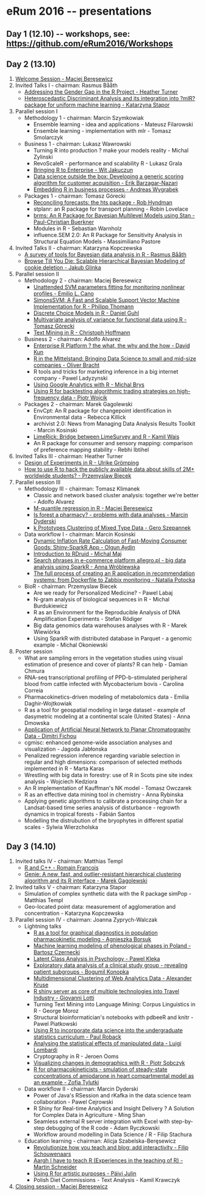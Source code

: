 # eRum 2016 -- presentations

## Day 1 (12.10) -- workshops, see: https://github.com/eRum2016/Workshops

## Day 2 (13.10)

1. [Welcome Session - Maciej Beręsewicz](https://github.com/eRum2016/Presentations-participants/blob/master/13.10/Welcome%20session/erum-2016-basic.pdf)
2. Invited Talks I - chairman: Rasmus Bååth
	+ [Addressing the Gender Gap in the R Project - Heather Turner](https://cdn.rawgit.com/eRum2016/Presentations-participants/master/13.10/Invited%20Talks%201/Addressing_the_Gender_Gap_in_the_R_Project-Heather_Turner.html)
	+ [Heteroscedastic Discriminant Analysis and its integration into ?mlR? package for uniform machine learning - Katarzyna Stapor](https://github.com/eRum2016/Presentations-participants/blob/master/13.10/Invited%20Talks%201/KStapor-Poznan0.pdf)
3. Parallel session I
	+ Methodology 1 - chairman: Marcin Szymkowiak
		+ Ensemble learning - idea and applications - Mateusz Filarowski
		+ Ensemble learning - implementation with mlr - Tomasz Smolarczyk
	+ Business 1  - chairman: Lukasz Wawrowski
		+ Turning R into production ? make your models reality - Michal Zylinski
		+ RevoScaleR - performance and scalability R - Lukasz Grala
		+ [Bringing R to Enterprise - Wit Jakuczun ](https://github.com/eRum2016/Presentations-participants/blob/master/13.10/Business%201/eRum_Bringing_R_to_Enterprise_final.pdf)
		+ [Data science outside the box: Developing a generic scoring algorithm for customer acquisition - Erik Barzagar-Nazari](https://github.com/eRum2016/Presentations-participants/blob/master/13.10/Business%201/eRum2016_data_science_outside_the_box_erik_barzagar_nazari.pdf)
		+ [Embedding R in business processes - Andreas Wygrabek](https://github.com/eRum2016/Presentations-participants/blob/master/13.10/Business%201/analytics_final.pptx)
	+ Packages 1 - chairman: Tomasz Górecki
		+ [Reconciling forecasts: the hts package - Rob Hyndman](https://github.com/eRum2016/Presentations-participants/blob/master/13.10/Packages%201/Hyndman_eRum_2016.pdf)
		+ stplanr: an R package for transport planning  - Robin Lovelace
		+ [brms: An R Package for Bayesian Multilevel Models using Stan - Paul-Christian Buerkner](https://github.com/eRum2016/Presentations-participants/blob/master/13.10/Packages%201/brms_talk_eRum_2016.pdf)
		+ Modules in R - Sebastian Warnholz 
		+ influence.SEM 2.0: An R Package for Sensitivity Analysis in Structural Equation Models - Massimiliano Pastore
4. Invited Talks II  - chairman: Katarzyna Kopczewska
	+ [A survey of tools for Bayesian data analysis in R - Rasmus Bååth](https://goo.gl/IgUoz4)
	+ [Browse Till You Die: Scalable Hierarchical Bayesian Modeling of cookie deletion - Jakub Glinka](https://github.com/eRum2016/Presentations-participants/blob/master/13.10/Invited%20Talks%202/Jakub_Glinka_HB_eRum_2016.pdf)
5. Parallel session II
	+ Methodology 2 - chairman: Maciej Beresewicz
		+ [Unattended SVM parameters fitting for monitoring nonlinear profiles - Emilio L. Cano](https://github.com/eRum2016/Presentations-participants/blob/master/13.10/Methodology%202/02_presentation.pdf)
		+ [SimonsSVM: A Fast and Scalable Support Vector Machine Implementation for R - Philipp Thomann](https://github.com/eRum2016/Presentations-participants/blob/master/13.10/Methodology%202/thomann_erum_2016.pdf)
		+ [Discrete Choice Models in R - Daniel Guhl](https://github.com/eRum2016/Presentations-participants/blob/master/13.10/Methodology%202/eRum_GG2016.pdf)
		+ [Multivariate analysis of variance for functional data using R - Tomasz Górecki](https://github.com/eRum2016/Presentations-participants/blob/master/13.10/Methodology%202/GoreckiSmaga.pdf)
		+ [Text Mining in R - Christoph Hoffmann](https://github.com/eRum2016/Presentations-participants/blob/master/13.10/Methodology%202/hoffmann_text_mining_in_R.pdf)
	+ Business 2 - chairman: Adolfo Alvarez
		+ [Enterprise R Platform ? the what, the why and the how - David Kun](https://github.com/eRum2016/Presentations-participants/blob/master/13.10/Business%202/Functional%20Finances%20eRum%202016.pdf)
		+ [R in the Mittelstand: Bringing Data Science to small and mid-size companies - Oliver Bracht](https://github.com/eRum2016/Presentations-participants/blob/master/13.10/Business%202/Implementing_R_in_the_Mittelstand.pptx)
		+ R tools and tricks for marketing inference in a big internet company - Pawel Ladyzynski
		+ [Using Google Analytics with R - Michal Brys](goo.gl/yLg3n9)
		+ [Using R for backtesting algorithmic trading strategies on high-frequency data - Piotr Wojcik](https://github.com/eRum2016/Presentations-participants/blob/master/13.10/Business%202/PWojcik_eRum.pdf)
	+ Packages 2  - chairman: Marek Gagolewski
		+ EnvCpt: An R package for changepoint identification in Environmental data - Rebecca Killick
		+ archivist 2.0: News from Managing Data Analysis Results Toolkit - Marcin Kosinski
		+ [LimeRick: Bridge between LimeSurvey and R - Kamil Wais](https://cdn.rawgit.com/eRum2016/Presentations-participants/master/13.10/Packages%202/erum.html)
		+ An R package for consumer and sensory mapping: comparison of preference mapping stability - Rebhi Ibtihel
6. Invited Talks III - chairman: Heather Turner
	+ [Design of Experiments in R - Ulrike Grömping](https://github.com/eRum2016/Presentations-participants/blob/master/13.10/Invited%20Talks%203/eRum2016UG_animationssplit.pdf)
	+ [How to use R to hack the publicly available data about skills of 2M+ worldwide students? - Przemyslaw Biecek](https://github.com/eRum2016/Presentations-participants/blob/master/13.10/Invited%20Talks%203/erum_Przemyslaw_Biecek.pdf)
7. Parallel session III
	+ Methodology III - chairman: Tomasz Klimanek
		+ Classic and network based cluster analysis: together we're better - Adolfo Alvarez
		+ [M-quantile regression in R - Maciej Beresewicz](https://github.com/eRum2016/Presentations-participants/blob/master/13.10/Methodology%203/m-quantile-regression.pdf)
		+ [Is forest a pharmacy? - problems with data analyses - Marcin Dyderski](https://github.com/eRum2016/Presentations-participants/blob/master/13.10/Methodology%203/Is%20forest%20a%20pharmacy_po.pdf)
		+ [k Prototypes Clustering of Mixed Type Data - Gero Szepannek](https://github.com/eRum2016/Presentations-participants/blob/master/13.10/Methodology%203/SzepannekeRum2016_final.pdf)
	+ Data workflow I  - chairman: Marcin Kosinski
		+ [Dynamic Inflation Rate Calculation of Fast-Moving Consumer Goods: Shiny-SparkR App - Olgun Aydin](https://rpubs.com/olgnaydn/erum2016)
		+ [Introduction to RDruid - Michal Maj](https://maju116.github.io/eRum2016/#/)
		+ [Search phrases in e-commerce platform allegro.pl - big data analysis using SparkR - Anna Wróblewska](https://github.com/eRum2016/Presentations-participants/blob/master/13.10/Data%20Workflow%201/eRUM-SparkR.pdf)
		+ [The full process of creating an R application in recommendation systems: from Dockerfile to Zabbix monitoring - Natalia Potocka](https://potockan.github.io/eRum2016/#/)
	+ BioR - chairman: Przemyslaw Biecek
		+ Are we ready for Personalized Medicine? - Pawel Labaj
		+ N-gram analysis of biological sequences in R - Michal Burdukiewicz
		+ R as an Environment for the Reproducible Analysis of DNA Amplification Experiments - Stefan Rödiger 
		+ Big data genomics data warehouses analyses with R - Marek Wiewiórka
		+ Using SparkR with distributed database in Parquet - a genomic example - Michal Okoniewski
8. Poster session
	+ What are sampling errors in the vegetation studies using visual estimation of presence and cover of plants? R can help - Damian Chmura
	+ RNA-seq transcriptional profiling of PPD-b-stimulated peripheral blood from cattle infected with Mycobacterium bovis - Carolina Correia
	+ Pharmacokinetics-driven modeling of metabolomics data - Emilia Daghir-Wojtkowiak
	+ R as a tool for geospatial modeling in large dataset - example of dasymetric modeling at a continental scale (United States) - Anna Dmowska
	+ [Application of Artificial Neural Network to Planar Chromatography Data - Dimitri Fichou](https://github.com/eRum2016/Presentations-participants/blob/master/13.10/Posters/ANN_TLC_Dimitri%20GM.pdf)
	+ cgmisc: enhanced genome-wide association analyses and visualization - Jagoda Jabłonska
	+ Penalized regression inference regarding variable selection in regular and high dimensions: comparison of selected methods implemented in R - Marta Karas
	+ Wrestling with big data in forestry: use of R in Scots pine site index analysis - Wojciech Kedziora
	+ An R implementation of Kauffman's NK model - Tomasz Owczarek
	+ R as an effective data mining tool in chemistry - Anna Rybinska
	+ Applying genetic algorithms to calibrate a processing chain for a Landsat-based time series analysis of disturbance - regrowth dynamics in tropical forests - Fabián Santos
	+ Modelling the distrubution of the bryophytes in different spatial scales - Sylwia Wierzcholska

## Day 3 (14.10)

1. Invited talks IV - chairman: Matthias Templ
	+ [R and C++ - Romain Francois](https://github.com/eRum2016/Presentations-participants/blob/master/14.10/Invited%20Talks%204/romain_francois_R_and_C%2B%2B.pdf)
	+ [Genie: A new, fast, and outlier-resistant hierarchical clustering algorithm and its R interface - Marek Gagolewski](https://github.com/eRum2016/Presentations-participants/blob/master/14.10/Invited%20Talks%204/Gagolewski_eRum_Genie.pdf)
2. Invited talks V - chairman: Katarzyna Stapor
	+ Simulation of complex synthetic data with the R package simPop - Matthias Templ
	+ Geo-located point data: measurement of agglomeration and concentration - Katarzyna Kopczewska
3. Parallel session IV - chairman: Joanna Zyprych-Walczak
	+ Lightning talks
		+ [R as a tool for graphical diagnostics in population pharmacokinetic modeling - Agnieszka Borsuk](https://github.com/eRum2016/Presentations-participants/blob/master/14.10/Lightning%20talks/Borsuk%20-%20R%20as%20a%20tool%20for%20graphical%20diagnostics%20in%20PopPK.pdf)
		+ [Machine learning modeling of phenological phases in Poland - Bartosz Czernecki](https://github.com/eRum2016/Presentations-participants/blob/master/14.10/Lightning%20talks/bczernecki_jnowosad_kjablonska_erum.pdf)
		+ [Latent Class Analysis in Psychology - Pawel Kleka](https://github.com/eRum2016/Presentations-participants/blob/master/14.10/Lightning%20talks/lca.pptx)
		+ [Exploratory data analysis of a clinical study group - revealing patient subgroups - Bogumil Konopka](https://github.com/eRum2016/Presentations-participants/blob/master/14.10/Lightning%20talks/BKonopka_DataExploration_eRUM2016.pdf)
		+ [Multidimensional Clustering of Web Analytics Data - Alexander Kruse](https://github.com/eRum2016/Presentations-participants/blob/master/14.10/Lightning%20talks/eRum_Lighnting_Talk_Kruse.pdf)
		+ [R shiny server as core of multiple technologies into Travel Industry - Giovanni Lotti](https://github.com/eRum2016/Presentations-participants/blob/master/14.10/Lightning%20talks/rhubble_Giovanni.pdf)
		+ Turning Text Mining into Language Mining: Corpus Linguistics in R - George Moroz
		+ Structural bioinformatician's notebooks with pdbeeR and knitr - Pawel Piatkowski
		+ [Using R to incorporate data science into the undergraduate statistics curriculum - Paul Roback](https://github.com/eRum2016/Presentations-participants/blob/master/14.10/Lightning%20talks/eRum%20presentation_Roback.pptx)
		+ [Analysing the statistical effects of manipulated data - Luigi Lombardi](https://github.com/eRum2016/Presentations-participants/blob/master/14.10/Lightning%20talks/Lombardi-Bressan-eR2016-LT.pdf)
		+ Cryptography in R - Jeroen Ooms
		+ [Visualizing changes in demographics with R - Piotr Sobczyk](https://github.com/eRum2016/Presentations-participants/blob/master/14.10/Lightning%20talks/erum_visualization_Sobczyk.pdf)
		+ [R for pharmacokineticists - smulation of steady-state concentrations of amiodarone in heart compartmental model as an example - Zofia Tylutki](https://github.com/eRum2016/Presentations-participants/blob/master/14.10/Lightning%20talks/erum2016_ZTylutki.pdf)
	+ Data workflow II - chairman: Marcin Dyderski
		+ Power of Java's RSession and rKafka in the data science team collaboration - Pawel Cejrowski
		+ R Shiny for Real-time Analytics and Insight Delivery ? A Solution for Complex Data in Agriculture - Ming Shan
		+ Seamless external R server integration with Excel with step-by-step debugging of the R code - Adam Ryczkowski
		+ Workflow around modelling in Data Science / R - Filip Stachura
	+ Education learning - chairman: Alicja Szabelska-Beręsewicz
		+ [Revolutionize how you teach and blog: add interactivity - Filip Schouwenaars](https://github.com/eRum2016/Presentations-participants/blob/master/14.10/Education%20learning/Revolutionize_the_way_you_teach_and_blog_tutorial_package_Filip_Schouwenaars.pdf)
		+ [Aargh I have to teach R (Experiences in the teaching of R) - Martin Schneider](https://github.com/eRum2016/Presentations-participants/blob/master/14.10/Education%20learning/aargh_i_have_to_teach_R_Martin_Schneider.pptx)
		+ [Using R for artistic purposes - Päivi Julin](https://github.com/eRum2016/Presentations-participants/blob/master/14.10/Education%20learning/Using_r_for_artistic_purposes_Paivi_Julin.pdf)
		+ Polish Diet Commissions - Text Analysis - Kamil Krawczyk
4. [Closing session - Maciej Beręsewicz](https://github.com/eRum2016/Presentations-participants/blob/master/14.10/Closing%20session/ending.pdf)
